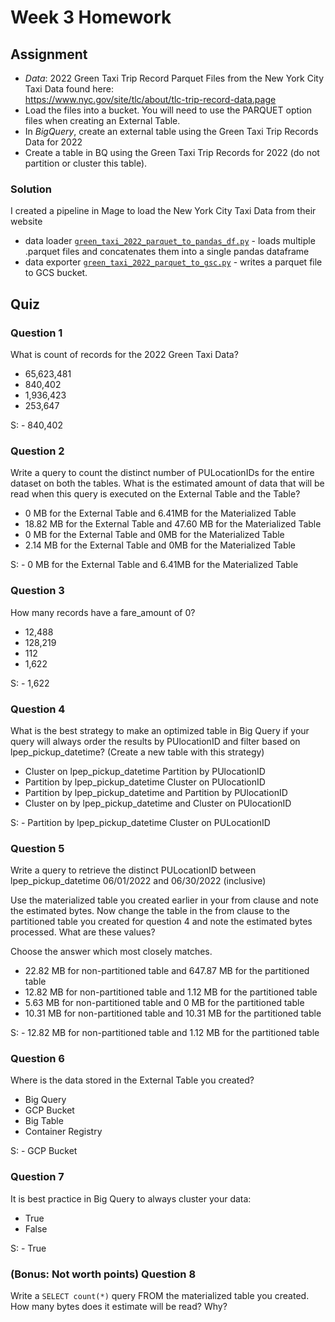 # Week 3 Homework

## Assignment

- _Data_: 2022 Green Taxi Trip Record Parquet Files from the New York City Taxi Data found here:  
https://www.nyc.gov/site/tlc/about/tlc-trip-record-data.page
- Load the files into a bucket. You will need to use the PARQUET option files when creating an External Table.
- In _BigQuery_, create an external table using the Green Taxi Trip Records Data for 2022
- Create a table in BQ using the Green Taxi Trip Records for 2022 (do not partition or cluster this table).

### Solution

I created a pipeline in Mage to load the New York City Taxi Data from their website

- data loader [`green_taxi_2022_parquet_to_pandas_df.py`](mage_green_taxi_2022_parquet_to_gcs/green_taxi_2022_parquet_to_pandas_df.py) - loads multiple .parquet files and concatenates them into a single pandas dataframe
- data exporter [`green_taxi_2022_parquet_to_gsc.py`](mage_green_taxi_2022_parquet_to_gcs/green_taxi_2022_parquet_to_gsc.py) - writes a parquet file to GCS bucket.

## Quiz

### Question 1

What is count of records for the 2022 Green Taxi Data?

- 65,623,481
- 840,402
- 1,936,423
- 253,647

S: - 840,402
### Question 2

Write a query to count the distinct number of PULocationIDs for the entire dataset on both the tables. 
What is the estimated amount of data that will be read when this query is executed on the External Table and the Table?

- 0 MB for the External Table and 6.41MB for the Materialized Table
- 18.82 MB for the External Table and 47.60 MB for the Materialized Table
- 0 MB for the External Table and 0MB for the Materialized Table
- 2.14 MB for the External Table and 0MB for the Materialized Table

S: - 0 MB for the External Table and 6.41MB for the Materialized Table
### Question 3

How many records have a fare_amount of 0?

- 12,488
- 128,219
- 112
- 1,622

S: - 1,622

### Question 4

What is the best strategy to make an optimized table in Big Query if your query will always order the results by PUlocationID and filter based on lpep_pickup_datetime? (Create a new table with this strategy)

- Cluster on lpep_pickup_datetime Partition by PUlocationID
- Partition by lpep_pickup_datetime Cluster on PUlocationID
- Partition by lpep_pickup_datetime and Partition by PUlocationID
- Cluster on by lpep_pickup_datetime and Cluster on PUlocationID

S: - Partition by lpep_pickup_datetime Cluster on PULocationID

### Question 5

Write a query to retrieve the distinct PULocationID between lpep_pickup_datetime
06/01/2022 and 06/30/2022 (inclusive)

Use the materialized table you created earlier in your from clause and note the estimated bytes. Now change the table in the from clause to the partitioned table you created for question 4 and note the estimated bytes processed. What are these values?

Choose the answer which most closely matches.

- 22.82 MB for non-partitioned table and 647.87 MB for the partitioned table
- 12.82 MB for non-partitioned table and 1.12 MB for the partitioned table
- 5.63 MB for non-partitioned table and 0 MB for the partitioned table
- 10.31 MB for non-partitioned table and 10.31 MB for the partitioned table

S: - 12.82 MB for non-partitioned table and 1.12 MB for the partitioned table
### Question 6

Where is the data stored in the External Table you created?

- Big Query
- GCP Bucket
- Big Table
- Container Registry

S: - GCP Bucket

### Question 7

It is best practice in Big Query to always cluster your data:

- True
- False

S: - True

### (Bonus: Not worth points) Question 8

Write a `SELECT count(*)` query FROM the materialized table you created. How many bytes does it estimate will be read? Why?

